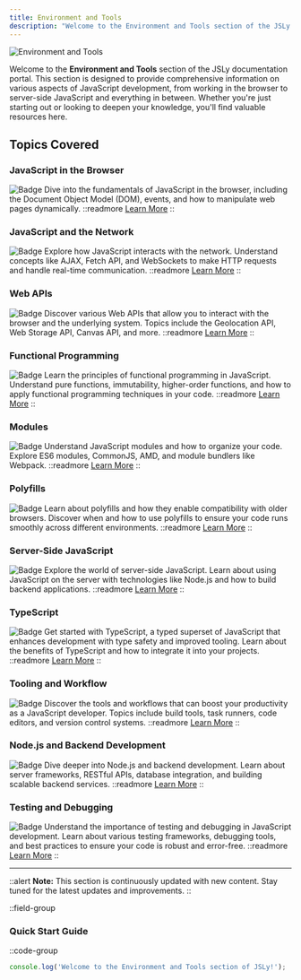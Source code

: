 ```yaml
---
title: Environment and Tools
description: "Welcome to the Environment and Tools section of the JSLy documentation portal. This section is designed to provide comprehensive information on various aspects of JavaScript development, from working in the browser to server-side JavaScript and everything in between. Whether you're just starting out or looking to deepen your knowledge, you'll find valuable resources here."
---
```



![Environment and Tools](https://media.dev.to/cdn-cgi/image/width=1000,height=420,fit=cover,gravity=auto,format=auto/https%3A%2F%2Fdev-to-uploads.s3.amazonaws.com%2Fuploads%2Farticles%2F2rnkv98vokblko622fop.png)

Welcome to the **Environment and Tools** section of the JSLy documentation portal. This section is designed to provide comprehensive information on various aspects of JavaScript development, from working in the browser to server-side JavaScript and everything in between. Whether you're just starting out or looking to deepen your knowledge, you'll find valuable resources here.

## Topics Covered

### JavaScript in the Browser
![Badge](https://img.shields.io/badge/JS-Browser-blue)
Dive into the fundamentals of JavaScript in the browser, including the Document Object Model (DOM), events, and how to manipulate web pages dynamically.
::readmore
[Learn More](./js-in-the-browser/index.md)
::

### JavaScript and the Network
![Badge](https://img.shields.io/badge/JS-Network-green)
Explore how JavaScript interacts with the network. Understand concepts like AJAX, Fetch API, and WebSockets to make HTTP requests and handle real-time communication.
::readmore
[Learn More](./js-and-the-network/index.md)
::

### Web APIs
![Badge](https://img.shields.io/badge/Web-APIs-orange)
Discover various Web APIs that allow you to interact with the browser and the underlying system. Topics include the Geolocation API, Web Storage API, Canvas API, and more.
::readmore
[Learn More](./web-apis/index.md)
::

### Functional Programming
![Badge](https://img.shields.io/badge/JS-Functional_Programming-purple)
Learn the principles of functional programming in JavaScript. Understand pure functions, immutability, higher-order functions, and how to apply functional programming techniques in your code.
::readmore
[Learn More](./func-programming/index.md)
::

### Modules
![Badge](https://img.shields.io/badge/JS-Modules-red)
Understand JavaScript modules and how to organize your code. Explore ES6 modules, CommonJS, AMD, and module bundlers like Webpack.
::readmore
[Learn More](./modules/index.md)
::

### Polyfills
![Badge](https://img.shields.io/badge/JS-Polyfills-yellow)
Learn about polyfills and how they enable compatibility with older browsers. Discover when and how to use polyfills to ensure your code runs smoothly across different environments.
::readmore
[Learn More](./polyfills/index.md)
::

### Server-Side JavaScript
![Badge](https://img.shields.io/badge/JS-Server--Side_Javascript-darkgreen)
Explore the world of server-side JavaScript. Learn about using JavaScript on the server with technologies like Node.js and how to build backend applications.
::readmore
[Learn More](./server-side-js/index.md)
::

### TypeScript
![Badge](https://img.shields.io/badge/TS-TypeScript-blueviolet)
Get started with TypeScript, a typed superset of JavaScript that enhances development with type safety and improved tooling. Learn about the benefits of TypeScript and how to integrate it into your projects.
::readmore
[Learn More](./ts/index.md)
::

### Tooling and Workflow
![Badge](https://img.shields.io/badge/Tools-Workflow-informational)
Discover the tools and workflows that can boost your productivity as a JavaScript developer. Topics include build tools, task runners, code editors, and version control systems.
::readmore
[Learn More](/tooling-and-workflow/index.md)
::

### Node.js and Backend Development
![Badge](https://img.shields.io/badge/Node.js-Backend_Development-blue)
Dive deeper into Node.js and backend development. Learn about server frameworks, RESTful APIs, database integration, and building scalable backend services.
::readmore
[Learn More](./nodejs-and-backend/index.md)
::

### Testing and Debugging
![Badge](https://img.shields.io/badge/JS-Testing_and_Debugging-brightgreen)
Understand the importance of testing and debugging in JavaScript development. Learn about various testing frameworks, debugging tools, and best practices to ensure your code is robust and error-free.
::readmore
[Learn More](./testing-and-debugging/index.md)
::

---

::alert
**Note:** This section is continuously updated with new content. Stay tuned for the latest updates and improvements.
::

::field-group
### Quick Start Guide
::code-group
```js [quick-start.js]
console.log('Welcome to the Environment and Tools section of JSLy!');
```

